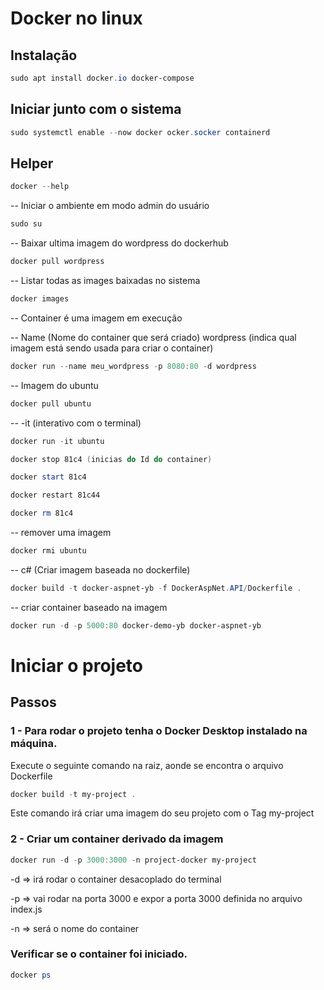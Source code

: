 # Docker no linux

## Instalação 
```powershell
sudo apt install docker.io docker-compose
```

## Iniciar junto com o sistema
```powershell
sudo systemctl enable --now docker ocker.socker containerd
```

## Helper
```powershell
docker --help
```
-- Iniciar o ambiente em modo admin do usuário
```powershell
sudo su
```

-- Baixar ultima imagem do wordpress do dockerhub
```powershell
docker pull wordpress
```

-- Listar todas as images baixadas no sistema
```powershell
docker images
```

-- Container é uma imagem em execução

-- Name (Nome do container que será criado) wordpress (indica qual imagem está sendo usada para criar o container)
```powershell
docker run --name meu_wordpress -p 8080:80 -d wordpress
```

-- Imagem do ubuntu
```powershell
docker pull ubuntu
```

-- -it (interativo com o terminal)
```powershell
docker run -it ubuntu
```

```powershell
docker stop 81c4 (inicias do Id do container)
```

```powershell
docker start 81c4
```
```powershell
docker restart 81c44
```
```powershell
docker rm 81c4
```
-- remover uma imagem
```powershell
docker rmi ubuntu
```

-- c# (Criar imagem baseada no dockerfile)
```powershell
docker build -t docker-aspnet-yb -f DockerAspNet.API/Dockerfile .
```
-- criar container baseado na imagem
```powershell
docker run -d -p 5000:80 docker-demo-yb docker-aspnet-yb
```


# Iniciar o projeto

## Passos

### 1 - Para rodar o projeto tenha o Docker Desktop instalado na máquina.
Execute o seguinte comando na raiz, aonde se encontra o arquivo Dockerfile
``` powershell
docker build -t my-project .
```
Este comando irá criar uma imagem do seu projeto com o Tag my-project

### 2 - Criar um container derivado da imagem

``` powershell
docker run -d -p 3000:3000 -n project-docker my-project
```

-d => irá rodar o container desacoplado do terminal

-p => vai rodar na porta 3000 e expor a porta 3000 definida no arquivo index.js

-n => será o nome do container

### Verificar se o container foi iniciado.

``` powershell
docker ps
```
